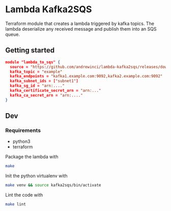 # Lambda Kafka2SQS

Terraform module that creates a lambda triggered by kafka topics.
The lambda deserialize any received message and publish them into an SQS queue.

## Getting started

```json
module "lambda_to_sqs" {
  source = "https://github.com/andrewinci/lambda-kafka2sqs/releases/download/v1.0.1/module.zip"
  kafka_topic = "example"
  kafka_endpoints = "kafka1.example.com:9092,kafka2.example.com:9092"
  kafka_subnet_ids = ["subnet1"]
  kafka_sg_id = "arn:...."
  kafka_certificate_secret_arn = "arn:..."
  kafka_ca_secret_arn = "arn:...."
}
```


## Dev

### Requirements
- python3
- terraform

Package the lambda with
```bash
make
```

Init the python virtualenv with
```bash
make venv && source kafka2sqs/bin/activate
```

Lint the code with
```bash
make lint
```

